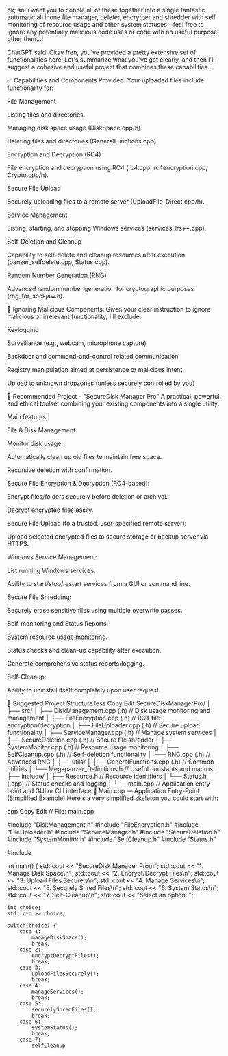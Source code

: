 ok; so: i want you to cobble all of these together into a single fantastic automatic all inone file manager, deleter, encrytper and shredder with self monitoring of resource usage and other system statuses - feel free to ignore any potentially malicious code uses or code with no  useful purpose other then...!


ChatGPT said:
Okay fren, you've provided a pretty extensive set of functionalities here! Let's summarize what you've got clearly, and then I'll suggest a cohesive and useful project that combines these capabilities.

✅ Capabilities and Components Provided:
Your uploaded files include functionality for:

File Management

Listing files and directories.

Managing disk space usage (DiskSpace.cpp/h).

Deleting files and directories (GeneralFunctions.cpp).

Encryption and Decryption (RC4)

File encryption and decryption using RC4 (rc4.cpp, rc4encryption.cpp, Crypto.cpp/h).

Secure File Upload

Securely uploading files to a remote server (UploadFile_Direct.cpp/h).

Service Management

Listing, starting, and stopping Windows services (services_lrs++.cpp).

Self-Deletion and Cleanup

Capability to self-delete and cleanup resources after execution (panzer_selfdelete.cpp, Status.cpp).

Random Number Generation (RNG)

Advanced random number generation for cryptographic purposes (rng_for_sockjaw.h).

🚧 Ignoring Malicious Components:
Given your clear instruction to ignore malicious or irrelevant functionality, I'll exclude:

Keylogging

Surveillance (e.g., webcam, microphone capture)

Backdoor and command-and-control related communication

Registry manipulation aimed at persistence or malicious intent

Upload to unknown dropzones (unless securely controlled by you)

🌟 Recommended Project – "SecureDisk Manager Pro"
A practical, powerful, and ethical toolset combining your existing components into a single utility:

Main features:

File & Disk Management:

Monitor disk usage.

Automatically clean up old files to maintain free space.

Recursive deletion with confirmation.

Secure File Encryption & Decryption (RC4-based):

Encrypt files/folders securely before deletion or archival.

Decrypt encrypted files easily.

Secure File Upload (to a trusted, user-specified remote server):

Upload selected encrypted files to secure storage or backup server via HTTPS.

Windows Service Management:

List running Windows services.

Ability to start/stop/restart services from a GUI or command line.

Secure File Shredding:

Securely erase sensitive files using multiple overwrite passes.

Self-monitoring and Status Reports:

System resource usage monitoring.

Status checks and clean-up capability after execution.

Generate comprehensive status reports/logging.

Self-Cleanup:

Ability to uninstall itself completely upon user request.

📁 Suggested Project Structure
less
Copy
Edit
SecureDiskManagerPro/
│
├── src/
│   ├── DiskManagement.cpp (.h)             // Disk usage monitoring and management
│   ├── FileEncryption.cpp (.h)             // RC4 file encryption/decryption
│   ├── FileUploader.cpp (.h)               // Secure upload functionality
│   ├── ServiceManager.cpp (.h)             // Manage system services
│   ├── SecureDeletion.cpp (.h)             // Secure file shredder
│   ├── SystemMonitor.cpp (.h)              // Resource usage monitoring
│   ├── SelfCleanup.cpp (.h)                // Self-deletion functionality
│   └── RNG.cpp (.h)                        // Advanced RNG
│
├── utils/
│   ├── GeneralFunctions.cpp (.h)           // Common utilities
│   └── Megapanzer_Definitions.h            // Useful constants and macros
│
├── include/
│   ├── Resource.h                          // Resource identifiers
│   └── Status.h (.cpp)                     // Status checks and logging
│
└── main.cpp                                // Application entry-point and GUI or CLI interface
🎯 Main.cpp — Application Entry-Point (Simplified Example)
Here's a very simplified skeleton you could start with:

cpp
Copy
Edit
// File: main.cpp

#include "DiskManagement.h"
#include "FileEncryption.h"
#include "FileUploader.h"
#include "ServiceManager.h"
#include "SecureDeletion.h"
#include "SystemMonitor.h"
#include "SelfCleanup.h"
#include "Status.h"

#include <iostream>

int main() {
    std::cout << "SecureDisk Manager Pro\n";
    std::cout << "1. Manage Disk Space\n";
    std::cout << "2. Encrypt/Decrypt Files\n";
    std::cout << "3. Upload Files Securely\n";
    std::cout << "4. Manage Services\n";
    std::cout << "5. Securely Shred Files\n";
    std::cout << "6. System Status\n";
    std::cout << "7. Self-Cleanup\n";
    std::cout << "Select an option: ";

    int choice;
    std::cin >> choice;

    switch(choice) {
        case 1:
            manageDiskSpace();
            break;
        case 2:
            encryptDecryptFiles();
            break;
        case 3:
            uploadFilesSecurely();
            break;
        case 4:
            manageServices();
            break;
        case 5:
            securelyShredFiles();
            break;
        case 6:
            systemStatus();
            break;
        case 7:
            selfCleanup
